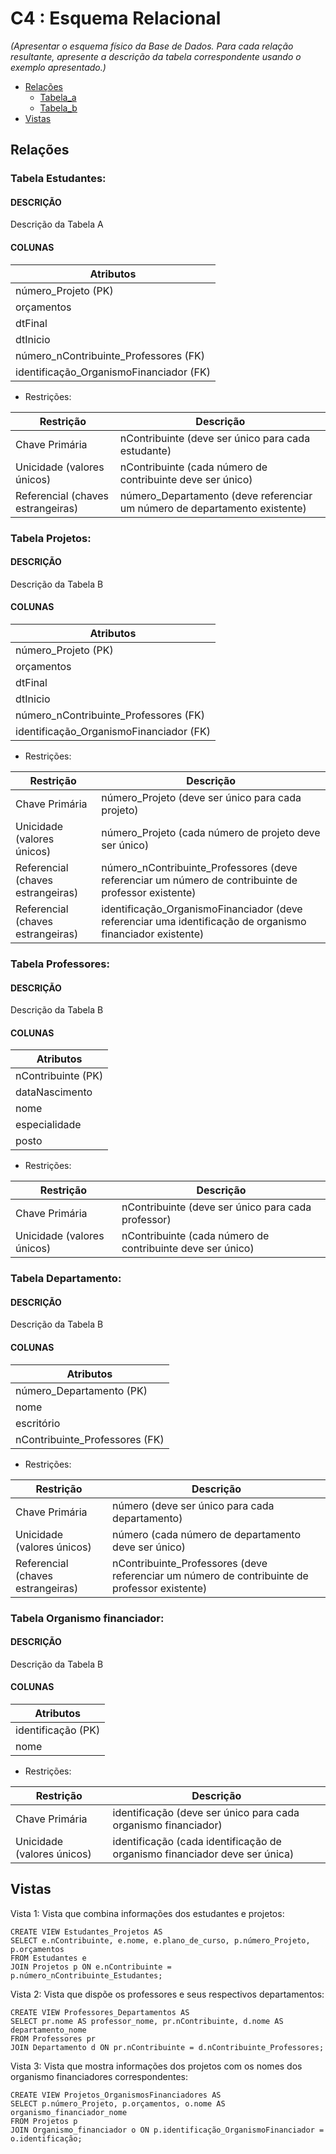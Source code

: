 # C4 : Esquema Relacional  <!-- omit in toc -->
_(Apresentar o esquema físico da Base de Dados. Para cada relação resultante, apresente a descrição da tabela correspondente usando o exemplo apresentado.)_

- [Relações](#relações)
  - [Tabela_a](#tabela_a)
  - [Tabela_b](#tabela_b)
- [Vistas](#vistas)

## Relações

### Tabela Estudantes:

#### DESCRIÇÃO <!-- omit in toc -->

Descrição da Tabela A

#### COLUNAS <!-- omit in toc -->

| Atributos                     |
|-------------------------------|
| número_Projeto (PK)           |
| orçamentos                    |
| dtFinal                       |
| dtInicio                      |
| número_nContribuinte_Professores (FK)|
| identificação_OrganismoFinanciador (FK)|

* Restrições:

| Restrição                 | Descrição                                                           |
|---------------------------|----------------------------------------------------------------------|
| Chave Primária            | nContribuinte (deve ser único para cada estudante)                   |
| Unicidade (valores únicos) | nContribuinte (cada número de contribuinte deve ser único)           |
| Referencial (chaves estrangeiras) | número_Departamento (deve referenciar um número de departamento existente) |

### Tabela Projetos:

#### DESCRIÇÃO <!-- omit in toc -->

Descrição da Tabela B

#### COLUNAS <!-- omit in toc -->

| Atributos                     |
|-------------------------------|
| número_Projeto (PK)           |
| orçamentos                    |
| dtFinal                       |
| dtInicio                      |
| número_nContribuinte_Professores (FK)|
| identificação_OrganismoFinanciador (FK)|

* Restrições:

| Restrição                 | Descrição                                                           |
|---------------------------|----------------------------------------------------------------------|
| Chave Primária            | número_Projeto (deve ser único para cada projeto)                     |
| Unicidade (valores únicos) | número_Projeto (cada número de projeto deve ser único)                |
| Referencial (chaves estrangeiras) | número_nContribuinte_Professores (deve referenciar um número de contribuinte de professor existente) |
| Referencial (chaves estrangeiras) | identificação_OrganismoFinanciador (deve referenciar uma identificação de organismo financiador existente) |

### Tabela Professores:

#### DESCRIÇÃO <!-- omit in toc -->

Descrição da Tabela B

#### COLUNAS <!-- omit in toc -->

| Atributos              |
|------------------------|
| nContribuinte (PK)     |
| dataNascimento         |
| nome                   |
| especialidade          |
| posto                  |


* Restrições:

| Restrição                 | Descrição                                                           |
|---------------------------|----------------------------------------------------------------------|
| Chave Primária            | nContribuinte (deve ser único para cada professor)                    |
| Unicidade (valores únicos) | nContribuinte (cada número de contribuinte deve ser único)           |

### Tabela Departamento:

#### DESCRIÇÃO <!-- omit in toc -->

Descrição da Tabela B

#### COLUNAS <!-- omit in toc -->

| Atributos              |
|------------------------|
| número_Departamento (PK)|
| nome                   |
| escritório             |
| nContribuinte_Professores (FK)|


* Restrições:

| Restrição                 | Descrição                                                           |
|---------------------------|----------------------------------------------------------------------|
| Chave Primária            | número (deve ser único para cada departamento)                        |
| Unicidade (valores únicos) | número (cada número de departamento deve ser único)                   |
| Referencial (chaves estrangeiras) | nContribuinte_Professores (deve referenciar um número de contribuinte de professor existente) |



### Tabela Organismo financiador:

#### DESCRIÇÃO <!-- omit in toc -->

Descrição da Tabela B

#### COLUNAS <!-- omit in toc -->

| Atributos              |
|------------------------|
| identificação (PK)     |
| nome                   |

* Restrições:

| Restrição                 | Descrição                                                           |
|---------------------------|----------------------------------------------------------------------|
| Chave Primária            | identificação (deve ser único para cada organismo financiador)        |
| Unicidade (valores únicos) | identificação (cada identificação de organismo financiador deve ser única) |

## Vistas

Vista 1: Vista que combina informações dos estudantes e projetos:
```
CREATE VIEW Estudantes_Projetos AS
SELECT e.nContribuinte, e.nome, e.plano_de_curso, p.número_Projeto, p.orçamentos
FROM Estudantes e
JOIN Projetos p ON e.nContribuinte = p.número_nContribuinte_Estudantes;
```

Vista 2: Vista que dispõe os professores e seus respectivos departamentos:
```
CREATE VIEW Professores_Departamentos AS
SELECT pr.nome AS professor_nome, pr.nContribuinte, d.nome AS departamento_nome
FROM Professores pr
JOIN Departamento d ON pr.nContribuinte = d.nContribuinte_Professores;
```

Vista 3: Vista que mostra informações dos projetos com os nomes dos organismo financiadores correspondentes:
```
CREATE VIEW Projetos_OrganismosFinanciadores AS
SELECT p.número_Projeto, p.orçamentos, o.nome AS organismo_financiador_nome
FROM Projetos p
JOIN Organismo_financiador o ON p.identificação_OrganismoFinanciador = o.identificação;
```